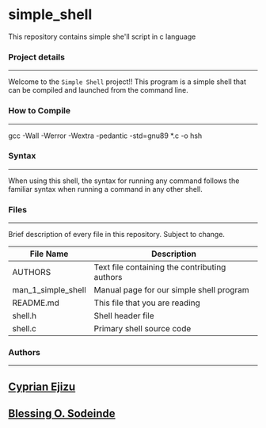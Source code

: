 # simple_shell
This repository contains simple she'll script in c language

### Project details
-----
Welcome to the `Simple Shell` project!! This program is a simple shell that can be compiled and launched from the command line.

### How to Compile
---------------
gcc -Wall -Werror -Wextra -pedantic -std=gnu89 *.c -o hsh


### Syntax
-----
When using this shell, the syntax for running any command follows the familiar syntax when running a command in any other shell.


### Files
-----
Brief description of every file in this repository. Subject to change.

| File Name | Description |
| --- | --- |
| AUTHORS | Text file containing the contributing authors |
| man_1_simple_shell | Manual page for our simple shell program |
| README.md | This file that you are reading |
| shell.h        | Shell header file |
| shell.c |     Primary shell source code |

### Authors
---
[Cyprian Ejizu](https://github.com/cyprianejizu1)
- 
[Blessing O. Sodeinde](https://github.com/A-Female-In-Tech)
-
